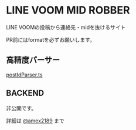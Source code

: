 # LINE VOOM MID ROBBER

LINE VOOMの投稿から連絡先・midを抜けるサイト

PR前にはformatを必ずお願いします。

## 高精度パーサー
[postIdParser.ts](./utils/postIdParser.ts)

## BACKEND
非公開です。

詳細は [@amex2189](https://twitter.com/amex2189) まで
